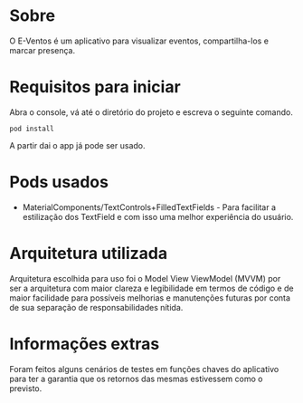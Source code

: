 
# Sobre
   O  E-Ventos é um aplicativo para visualizar eventos, compartilha-los e marcar presença.

# Requisitos para iniciar	
Abra o console, vá até o diretório do projeto e escreva o seguinte comando.
	
	pod install

A partir dai o app já pode ser usado.

# Pods usados

- MaterialComponents/TextControls+FilledTextFields - Para facilitar a estilização dos TextField e com isso uma melhor experiência do usuário.



# Arquitetura utilizada
 Arquitetura escolhida para uso foi o Model View ViewModel (MVVM) por ser a arquitetura com maior clareza e legibilidade em termos de código e de maior facilidade para possíveis melhorias  e manutenções futuras por conta de sua separação de responsabilidades nítida.



# Informações extras
Foram feitos alguns cenários de testes em funções chaves do aplicativo para ter a garantia que os retornos das mesmas estivessem como o previsto.
